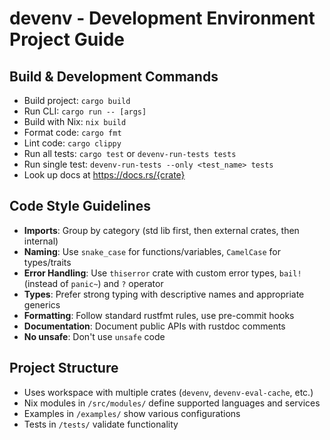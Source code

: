 # devenv - Development Environment Project Guide

## Build & Development Commands
- Build project: `cargo build`
- Run CLI: `cargo run -- [args]`
- Build with Nix: `nix build`
- Format code: `cargo fmt`
- Lint code: `cargo clippy`
- Run all tests: `cargo test` or `devenv-run-tests tests`
- Run single test: `devenv-run-tests --only <test_name> tests`
- Look up docs at https://docs.rs/{crate}

## Code Style Guidelines
- **Imports**: Group by category (std lib first, then external crates, then internal)
- **Naming**: Use `snake_case` for functions/variables, `CamelCase` for types/traits
- **Error Handling**: Use `thiserror` crate with custom error types, `bail!` (instead of `panic~`) and `?` operator
- **Types**: Prefer strong typing with descriptive names and appropriate generics
- **Formatting**: Follow standard rustfmt rules, use pre-commit hooks
- **Documentation**: Document public APIs with rustdoc comments
- **No unsafe**: Don't use `unsafe` code

## Project Structure
- Uses workspace with multiple crates (`devenv`, `devenv-eval-cache`, etc.)
- Nix modules in `/src/modules/` define supported languages and services
- Examples in `/examples/` show various configurations
- Tests in `/tests/` validate functionality
